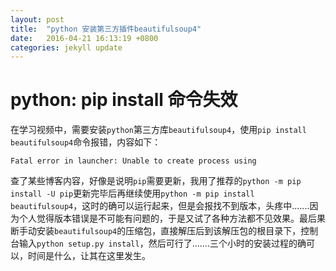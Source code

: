 ```yaml
---
layout: post
title:  "python 安装第三方插件beautifulsoup4"
date:   2016-04-21 16:13:19 +0800
categories: jekyll update
---
```

# python: pip install 命令失效 #
​    在学习视频中，需要安装`python`第三方库`beautifulsoup4`，使用`pip install beautifulsoup4`命令报错，内容如下：

``` Fatal error in launcher: Unable to create process using ```

​    查了某些博客内容，好像是说明`pip`需要更新，我用了推荐的`python -m pip install -U pip`更新完毕后再继续使用`python -m pip install beautifulsoup4`，这时的确可以运行起来，但是会报找不到版本，头疼中.......因为个人觉得版本错误是不可能有问题的，于是又试了各种方法都不见效果。最后果断手动安装`beautifulsoup4`的压缩包，直接解压后到该解压包的根目录下，控制台输入`python setup.py install`，然后可行了.......
​    三个小时的安装过程的确可以，时间是什么，让其在这里发生。
